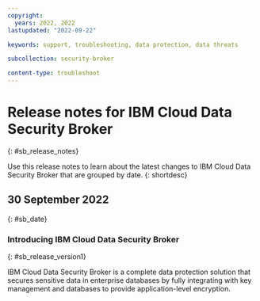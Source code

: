 ```yaml
---
copyright:
  years: 2022, 2022
lastupdated: "2022-09-22"

keywords: support, troubleshooting, data protection, data threats

subcollection: security-broker

content-type: troubleshoot
---
```


# Release notes for IBM Cloud Data Security Broker
{: #sb_release_notes}

Use this release notes to learn about the latest changes to IBM Cloud Data Security Broker that are grouped by date.
{: shortdesc}

## 30 September 2022
{: #sb_date}

### Introducing IBM Cloud Data Security Broker
{: #sb_release_version1}

IBM Cloud Data Security Broker is a complete data protection solution
that secures sensitive data in enterprise databases by fully integrating
with key management and databases to provide application-level
encryption.
